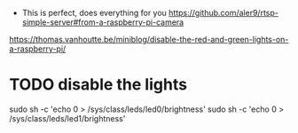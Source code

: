 - This is perfect, does everything for you
https://github.com/aler9/rtsp-simple-server#from-a-raspberry-pi-camera

https://thomas.vanhoutte.be/miniblog/disable-the-red-and-green-lights-on-a-raspberry-pi/

# TODO disable the lights
sudo sh -c 'echo 0 > /sys/class/leds/led0/brightness'
sudo sh -c 'echo 0 > /sys/class/leds/led1/brightness'
